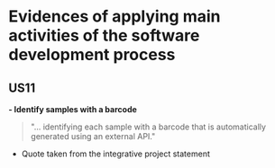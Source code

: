 # Evidences of applying main activities of the software development process
## US11
**- Identify samples with a barcode**
>"... identifying each sample with a barcode that is automatically generated using an external API."
  - Quote taken from the integrative project statement